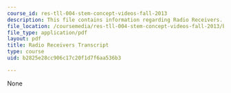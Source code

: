 ```yaml
---
course_id: res-tll-004-stem-concept-videos-fall-2013
description: This file contains information regarding Radio Receivers.
file_location: /coursemedia/res-tll-004-stem-concept-videos-fall-2013/b2825e28cc906c17c20f1d7f6aa536b3_MITRES_TLL-004F13_RadioRec.pdf
file_type: application/pdf
layout: pdf
title: Radio Receivers Transcript
type: course
uid: b2825e28cc906c17c20f1d7f6aa536b3

---
```

None